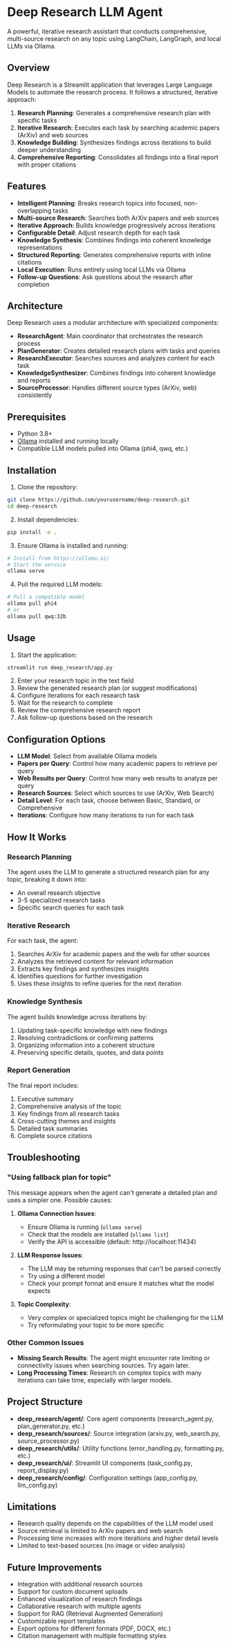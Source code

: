 # Deep Research LLM Agent

A powerful, iterative research assistant that conducts comprehensive, multi-source research on any topic using LangChain, LangGraph, and local LLMs via Ollama.

## Overview

Deep Research is a Streamlit application that leverages Large Language Models to automate the research process. It follows a structured, iterative approach:

1. **Research Planning**: Generates a comprehensive research plan with specific tasks
2. **Iterative Research**: Executes each task by searching academic papers (ArXiv) and web sources
3. **Knowledge Building**: Synthesizes findings across iterations to build deeper understanding
4. **Comprehensive Reporting**: Consolidates all findings into a final report with proper citations

## Features

- **Intelligent Planning**: Breaks research topics into focused, non-overlapping tasks
- **Multi-source Research**: Searches both ArXiv papers and web sources
- **Iterative Approach**: Builds knowledge progressively across iterations
- **Configurable Detail**: Adjust research depth for each task 
- **Knowledge Synthesis**: Combines findings into coherent knowledge representations
- **Structured Reporting**: Generates comprehensive reports with inline citations
- **Local Execution**: Runs entirely using local LLMs via Ollama
- **Follow-up Questions**: Ask questions about the research after completion

## Architecture

Deep Research uses a modular architecture with specialized components:

- **ResearchAgent**: Main coordinator that orchestrates the research process
- **PlanGenerator**: Creates detailed research plans with tasks and queries
- **ResearchExecutor**: Searches sources and analyzes content for each task
- **KnowledgeSynthesizer**: Combines findings into coherent knowledge and reports
- **SourceProcessor**: Handles different source types (ArXiv, web) consistently

## Prerequisites

- Python 3.8+
- [Ollama](https://ollama.ai/) installed and running locally
- Compatible LLM models pulled into Ollama (phi4, qwq, etc.)

## Installation

1. Clone the repository:
```bash
git clone https://github.com/yourusername/deep-research.git
cd deep-research
```

2. Install dependencies:
```bash
pip install -e .
```

3. Ensure Ollama is installed and running:
```bash
# Install from https://ollama.ai/
# Start the service
ollama serve
```

4. Pull the required LLM models:
```bash
# Pull a compatible model
ollama pull phi4
# or
ollama pull qwq:32b
```

## Usage

1. Start the application:
```bash
streamlit run deep_research/app.py
```

2. Enter your research topic in the text field
3. Review the generated research plan (or suggest modifications)
4. Configure iterations for each research task
5. Wait for the research to complete
6. Review the comprehensive research report
7. Ask follow-up questions based on the research

## Configuration Options

- **LLM Model**: Select from available Ollama models
- **Papers per Query**: Control how many academic papers to retrieve per query
- **Web Results per Query**: Control how many web results to analyze per query 
- **Research Sources**: Select which sources to use (ArXiv, Web Search)
- **Detail Level**: For each task, choose between Basic, Standard, or Comprehensive
- **Iterations**: Configure how many iterations to run for each task

## How It Works

### Research Planning

The agent uses the LLM to generate a structured research plan for any topic, breaking it down into:
- An overall research objective
- 3-5 specialized research tasks
- Specific search queries for each task

### Iterative Research

For each task, the agent:
1. Searches ArXiv for academic papers and the web for other sources
2. Analyzes the retrieved content for relevant information
3. Extracts key findings and synthesizes insights
4. Identifies questions for further investigation
5. Uses these insights to refine queries for the next iteration

### Knowledge Synthesis

The agent builds knowledge across iterations by:
1. Updating task-specific knowledge with new findings
2. Resolving contradictions or confirming patterns
3. Organizing information into a coherent structure
4. Preserving specific details, quotes, and data points

### Report Generation

The final report includes:
1. Executive summary
2. Comprehensive analysis of the topic
3. Key findings from all research tasks
4. Cross-cutting themes and insights
5. Detailed task summaries
6. Complete source citations

## Troubleshooting

### "Using fallback plan for topic"

This message appears when the agent can't generate a detailed plan and uses a simpler one. Possible causes:

1. **Ollama Connection Issues**:
   - Ensure Ollama is running (`ollama serve`)
   - Check that the models are installed (`ollama list`)
   - Verify the API is accessible (default: http://localhost:11434)

2. **LLM Response Issues**:
   - The LLM may be returning responses that can't be parsed correctly
   - Try using a different model
   - Check your prompt format and ensure it matches what the model expects

3. **Topic Complexity**:
   - Very complex or specialized topics might be challenging for the LLM
   - Try reformulating your topic to be more specific

### Other Common Issues

- **Missing Search Results**: The agent might encounter rate limiting or connectivity issues when searching sources. Try again later.
- **Long Processing Times**: Research on complex topics with many iterations can take time, especially with larger models.

## Project Structure

- **deep_research/agent/**: Core agent components (research_agent.py, plan_generator.py, etc.)
- **deep_research/sources/**: Source integration (arxiv.py, web_search.py, source_processor.py)
- **deep_research/utils/**: Utility functions (error_handling.py, formatting.py, etc.)
- **deep_research/ui/**: Streamlit UI components (task_config.py, report_display.py)
- **deep_research/config/**: Configuration settings (app_config.py, llm_config.py)

## Limitations

- Research quality depends on the capabilities of the LLM model used
- Source retrieval is limited to ArXiv papers and web search
- Processing time increases with more iterations and higher detail levels
- Limited to text-based sources (no image or video analysis)

## Future Improvements

- Integration with additional research sources
- Support for custom document uploads
- Enhanced visualization of research findings
- Collaborative research with multiple agents
- Support for RAG (Retrieval Augmented Generation)
- Customizable report templates
- Export options for different formats (PDF, DOCX, etc.)
- Citation management with multiple formatting styles
